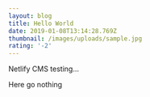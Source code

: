 ```yaml
---
layout: blog
title: Hello World
date: 2019-01-08T13:14:28.769Z
thumbnail: /images/uploads/sample.jpg
rating: '-2'
---
```

Netlify CMS testing...

Here go nothing
